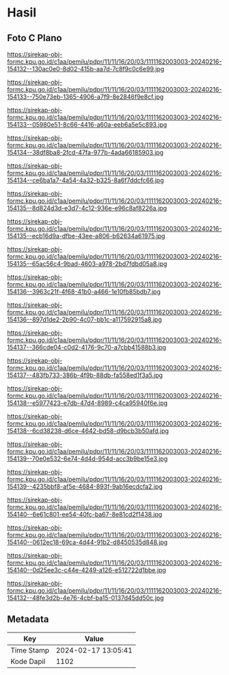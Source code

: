# Hasil

## Foto C Plano

https://sirekap-obj-formc.kpu.go.id/c1aa/pemilu/pdpr/11/11/16/20/03/1111162003003-20240216-154132--130ac0e0-8d02-415b-aa7d-7c8f9c0c6e99.jpg

https://sirekap-obj-formc.kpu.go.id/c1aa/pemilu/pdpr/11/11/16/20/03/1111162003003-20240216-154133--750e73eb-1365-4906-a7f9-8e2846f9e8cf.jpg

https://sirekap-obj-formc.kpu.go.id/c1aa/pemilu/pdpr/11/11/16/20/03/1111162003003-20240216-154133--05980e51-8c66-4416-a60a-eeb6a5e5c893.jpg

https://sirekap-obj-formc.kpu.go.id/c1aa/pemilu/pdpr/11/11/16/20/03/1111162003003-20240216-154134--38df8ba8-2fcd-47fa-977b-4ada66185903.jpg

https://sirekap-obj-formc.kpu.go.id/c1aa/pemilu/pdpr/11/11/16/20/03/1111162003003-20240216-154134--ce6ba1a7-4a54-4a32-b325-8a6f7ddcfc66.jpg

https://sirekap-obj-formc.kpu.go.id/c1aa/pemilu/pdpr/11/11/16/20/03/1111162003003-20240216-154135--8d824d3d-e3d7-4c12-936e-e96c8af8226a.jpg

https://sirekap-obj-formc.kpu.go.id/c1aa/pemilu/pdpr/11/11/16/20/03/1111162003003-20240216-154135--ecb16d9a-dfbe-43ee-a806-b62634a61975.jpg

https://sirekap-obj-formc.kpu.go.id/c1aa/pemilu/pdpr/11/11/16/20/03/1111162003003-20240216-154135--65ac56c4-9bad-4603-a978-2bd7fdbd05a8.jpg

https://sirekap-obj-formc.kpu.go.id/c1aa/pemilu/pdpr/11/11/16/20/03/1111162003003-20240216-154136--3963c21f-4f68-41b0-a466-1e10fb85bdb7.jpg

https://sirekap-obj-formc.kpu.go.id/c1aa/pemilu/pdpr/11/11/16/20/03/1111162003003-20240216-154136--897d1de2-2b90-4c07-bb1c-a117592915a8.jpg

https://sirekap-obj-formc.kpu.go.id/c1aa/pemilu/pdpr/11/11/16/20/03/1111162003003-20240216-154137--366cde04-c0d2-4176-9c70-a7cbb41588b3.jpg

https://sirekap-obj-formc.kpu.go.id/c1aa/pemilu/pdpr/11/11/16/20/03/1111162003003-20240216-154137--483fb733-386b-4f9b-88db-fa558ed1f3a5.jpg

https://sirekap-obj-formc.kpu.go.id/c1aa/pemilu/pdpr/11/11/16/20/03/1111162003003-20240216-154138--e5977423-e7db-47d4-8989-c4ca95940f6e.jpg

https://sirekap-obj-formc.kpu.go.id/c1aa/pemilu/pdpr/11/11/16/20/03/1111162003003-20240216-154138--6cd38238-d6ce-4642-bd58-d9bcb3b50afd.jpg

https://sirekap-obj-formc.kpu.go.id/c1aa/pemilu/pdpr/11/11/16/20/03/1111162003003-20240216-154139--70e0e532-6e74-4d4d-954d-acc3b9be15e3.jpg

https://sirekap-obj-formc.kpu.go.id/c1aa/pemilu/pdpr/11/11/16/20/03/1111162003003-20240216-154139--4235bbf8-af5e-4684-893f-9ab16ecdcfa2.jpg

https://sirekap-obj-formc.kpu.go.id/c1aa/pemilu/pdpr/11/11/16/20/03/1111162003003-20240216-154140--6e61c801-ee54-40fc-ba67-8e81cd2f1438.jpg

https://sirekap-obj-formc.kpu.go.id/c1aa/pemilu/pdpr/11/11/16/20/03/1111162003003-20240216-154140--0612ec18-69ca-4d44-91b2-d8450535d848.jpg

https://sirekap-obj-formc.kpu.go.id/c1aa/pemilu/pdpr/11/11/16/20/03/1111162003003-20240216-154140--0d25ee3c-c44e-4249-a126-e512722d1bbe.jpg

https://sirekap-obj-formc.kpu.go.id/c1aa/pemilu/pdpr/11/11/16/20/03/1111162003003-20240216-154132--48fe3d2b-4e76-4cbf-ba15-0137d45dd50c.jpg


## Metadata

| Key        | Value               |
| ---------- | ------------------- |
| Time Stamp | 2024-02-17 13:05:41 |
| Kode Dapil | 1102                |



